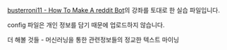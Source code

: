 [busterroni11 - How To Make A reddit Bot](https://www.youtube.com/watch?v=krTUf7BpTc0)의 강좌를 토대로 한 실습 파일입니다.

config 파일은 개인 정보를 담기 때문에 업로드하지 않습니다.

더 해볼 것들 - 머신러닝을 통한 관련정보들의 정교한 텍스트 마이닝
